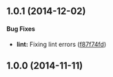 ## 1.0.1 (2014-12-02)

#### Bug Fixes

* **lint:** Fixing lint errors ([f87f74fd](https://github.com/PropelJS/gulp-module.git/commit/f87f74fd9b40bffc718b65b2f1e3c493e90314bc))

## 1.0.0 (2014-11-11)

